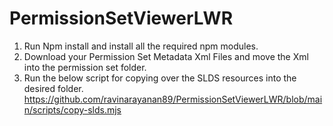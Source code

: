 # PermissionSetViewerLWR

1. Run Npm install and install all the required npm modules.
2. Download your Permission Set Metadata Xml Files and move the Xml into the permission set folder.
3. Run the below script for copying over the SLDS resources into the desired folder.
https://github.com/ravinarayanan89/PermissionSetViewerLWR/blob/main/scripts/copy-slds.mjs
